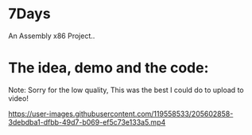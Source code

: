 # 7Days
An Assembly x86 Project..

# The idea, demo and the code:
Note: Sorry for the low quality, This was the best I could do to upload to video! 

https://user-images.githubusercontent.com/119558533/205602858-3debdba1-dfbb-49d7-b069-ef5c73e133a5.mp4

